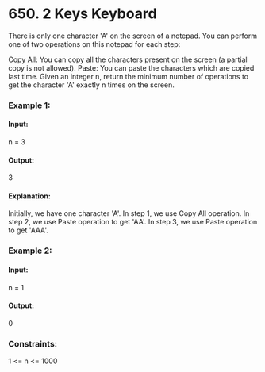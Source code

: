 # 650. 2 Keys Keyboard
There is only one character 'A' on the screen of a notepad. You can perform one of two operations on this notepad for each step:

Copy All: You can copy all the characters present on the screen (a partial copy is not allowed).
Paste: You can paste the characters which are copied last time.
Given an integer n, return the minimum number of operations to get the character 'A' exactly n times on the screen.

### Example 1:
#### Input:
n = 3
#### Output:
3
#### Explanation: 
Initially, we have one character 'A'.
In step 1, we use Copy All operation.
In step 2, we use Paste operation to get 'AA'.
In step 3, we use Paste operation to get 'AAA'.

### Example 2:
#### Input: 
n = 1
#### Output: 
0
 
### Constraints:
1 <= n <= 1000


